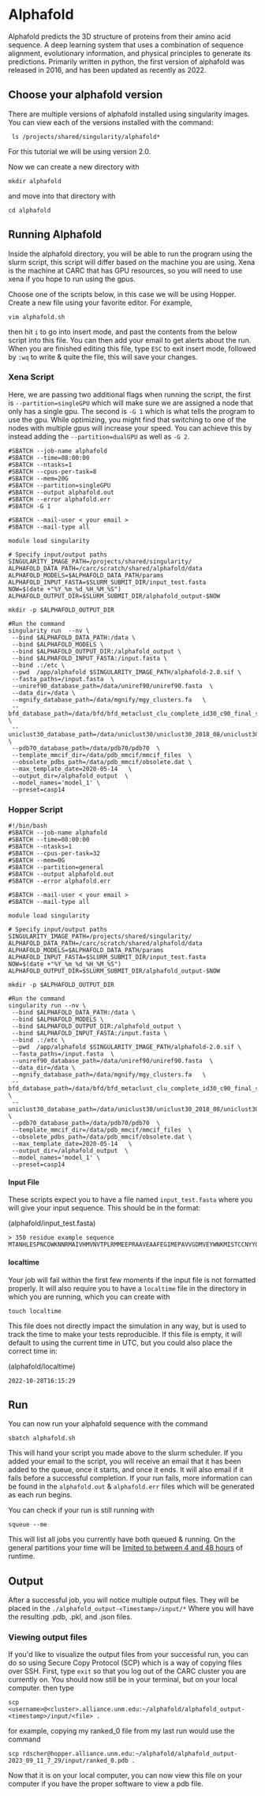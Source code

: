 # Alphafold # 
Alphafold predicts the 3D structure of proteins from their amino acid sequence. A deep learning system that uses a combination of sequence alignment, evolutionary information, and physical principles to generate its predictions.
Primarily written in python, the first version of alphafold was released in 2016, and has been updated as recently as 2022.

## Choose your alphafold version ## 
There are multiple versions of alphafold installed using singularity images. You can view each of the versions installed with the command:

     ls /projects/shared/singularity/alphafold*
     
For this tutorial we will be using version 2.0. 

Now we can create a new directory with

    mkdir alphafold
    
and move into that directory with

    cd alphafold

## Running Alphafold ##
Inside the alphafold directory, you will be able to run the program using the slurm script, this script will differ based on the machine you are using. Xena is the machine at CARC that has GPU resources, so you will need to use xena if you hope to run using the gpus. 

Choose one of the scripts below, in this case we will be using Hopper. Create a new file using your favorite editor. For example, 

    vim alphafold.sh
    
then hit `i` to go into insert mode, and past the contents from the below script into this file. You can then add your email to get alerts about the run. When you are finished editing this file, type `ESC` to exit insert mode, followed by `:wq` to write & quite the file, this will save your changes. 

### Xena Script ###
Here, we are passing two additional flags when running the script, the first is `--partition=singleGPU` which will make sure we are assigned a node that only has a single gpu. The second is `-G 1` which is what tells the program to use the gpu. 
While optimizing, you might find that switching to one of the nodes with multiple gpus will increase your speed. You can achieve this by instead adding the `--partition=dualGPU` as well as `-G 2`.

    #SBATCH --job-name alphafold
    #SBATCH --time=08:00:00
    #SBATCH --ntasks=1
    #SBATCH --cpus-per-task=8
    #SBATCH --mem=20G
    #SBATCH --partition=singleGPU
    #SBATCH --output alphafold.out
    #SBATCH --error alphafold.err
    #SBATCH -G 1
    
    #SBATCH --mail-user < your email > 
    #SBATCH --mail-type all
    
    module load singularity
    
    # Specify input/output paths
    SINGULARITY_IMAGE_PATH=/projects/shared/singularity/
    ALPHAFOLD_DATA_PATH=/carc/scratch/shared/alphafold/data
    ALPHAFOLD_MODELS=$ALPHAFOLD_DATA_PATH/params
    ALPHAFOLD_INPUT_FASTA=$SLURM_SUBMIT_DIR/input_test.fasta
    NOW=$(date +"%Y_%m_%d_%H_%M_%S")
    ALPHAFOLD_OUTPUT_DIR=$SLURM_SUBMIT_DIR/alphafold_output-$NOW
    
    mkdir -p $ALPHAFOLD_OUTPUT_DIR
    
    #Run the command
    singularity run  --nv \
     --bind $ALPHAFOLD_DATA_PATH:/data \
     --bind $ALPHAFOLD_MODELS \
     --bind $ALPHAFOLD_OUTPUT_DIR:/alphafold_output \
     --bind $ALPHAFOLD_INPUT_FASTA:/input.fasta \
     --bind .:/etc \
     --pwd  /app/alphafold $SINGULARITY_IMAGE_PATH/alphafold-2.0.sif \
     --fasta_paths=/input.fasta  \
     --uniref90_database_path=/data/uniref90/uniref90.fasta  \
     --data_dir=/data \
     --mgnify_database_path=/data/mgnify/mgy_clusters.fa   \
     --bfd_database_path=/data/bfd/bfd_metaclust_clu_complete_id30_c90_final_seq.sorted_opt \
     --uniclust30_database_path=/data/uniclust30/uniclust30_2018_08/uniclust30_2018_08 \
     --pdb70_database_path=/data/pdb70/pdb70  \
     --template_mmcif_dir=/data/pdb_mmcif/mmcif_files  \
     --obsolete_pdbs_path=/data/pdb_mmcif/obsolete.dat \
     --max_template_date=2020-05-14   \
     --output_dir=/alphafold_output  \
     --model_names='model_1' \
     --preset=casp14

### Hopper Script ###

    #!/bin/bash
    #SBATCH --job-name alphafold
    #SBATCH --time=08:00:00
    #SBATCH --ntasks=1
    #SBATCH --cpus-per-task=32
    #SBATCH --mem=0G
    #SBATCH --partition=general
    #SBATCH --output alphafold.out
    #SBATCH --error alphafold.err

    #SBATCH --mail-user < your email > 
    #SBATCH --mail-type all
    
    module load singularity
    
    # Specify input/output paths
    SINGULARITY_IMAGE_PATH=/projects/shared/singularity/
    ALPHAFOLD_DATA_PATH=/carc/scratch/shared/alphafold/data
    ALPHAFOLD_MODELS=$ALPHAFOLD_DATA_PATH/params
    ALPHAFOLD_INPUT_FASTA=$SLURM_SUBMIT_DIR/input_test.fasta
    NOW=$(date +"%Y_%m_%d_%H_%M_%S")
    ALPHAFOLD_OUTPUT_DIR=$SLURM_SUBMIT_DIR/alphafold_output-$NOW
    
    mkdir -p $ALPHAFOLD_OUTPUT_DIR
    
    #Run the command
    singularity run --nv \
     --bind $ALPHAFOLD_DATA_PATH:/data \
     --bind $ALPHAFOLD_MODELS \
     --bind $ALPHAFOLD_OUTPUT_DIR:/alphafold_output \
     --bind $ALPHAFOLD_INPUT_FASTA:/input.fasta \
     --bind .:/etc \
     --pwd  /app/alphafold $SINGULARITY_IMAGE_PATH/alphafold-2.0.sif \
     --fasta_paths=/input.fasta  \
     --uniref90_database_path=/data/uniref90/uniref90.fasta  \
     --data_dir=/data \
     --mgnify_database_path=/data/mgnify/mgy_clusters.fa   \
     --bfd_database_path=/data/bfd/bfd_metaclust_clu_complete_id30_c90_final_seq.sorted_opt \
     --uniclust30_database_path=/data/uniclust30/uniclust30_2018_08/uniclust30_2018_08 \
     --pdb70_database_path=/data/pdb70/pdb70  \
     --template_mmcif_dir=/data/pdb_mmcif/mmcif_files  \
     --obsolete_pdbs_path=/data/pdb_mmcif/obsolete.dat \
     --max_template_date=2020-05-14   \
     --output_dir=/alphafold_output  \
     --model_names='model_1' \
     --preset=casp14

#### Input File ####
These scripts expect you to have a file named `input_test.fasta` where you will give your input sequence. This should be in the format:

(alphafold/input_test.fasta)

    > 350 residue example sequence   
    MTANHLESPNCDWKNNRMAIVHMVNVTPLRMMEEPRAAVEAAFEGIMEPAVVGDMVEYWNKMISTCCNYYQMGSSRSHLEEKAQMVDRFWFCPCIYYASGKWRNMFLNILHVWGHHHYPRNDLKPCSYLSCKLPDLRIFFNHMQTCCHFVTLLFLTEWPTYMIYNSVDLCPMTIPRRNTCRTMTEVSSWCEPAIPEWWQATVKGGWMSTHTKFCWYPVLDPHHEYAESKMDTYGQCKKGGMVRCYKHKQQVWGNNHNESKAPCDDQPTYLCPPGEVYKGDHISKREAENMTNAWLGEDTHNFMEIMHCTAKMASTHFGSTTIYWAWGGHVRPAATWRVYPMIQEGSHCQC

#### localtime ####
Your job will fail within the first few moments if the input file is not formatted properly. It will also require you to have a `localtime` file in the directory in which you are running, which you can create with 

    touch localtime
    
This file does not directly impact the simulation in any way, but is used to track the time to make your tests reproducible. If this file is empty, it will default to using the current time in UTC, but you could also place the correct time in:

(alphafold/localtime)

    2022-10-28T16:15:29
    
## Run ##
You can now run your alphafold sequence with the command 

    sbatch alphafold.sh 

This will hand your script you made above to the slurm scheduler. If you added your email to the script, you will receive an email that it has been added to the queue, once it starts, and once it ends. It will also email if it fails before a successful completion. If your run fails, more information can be found in the `alphafold.out` & `alphafold.err` files which will be generated as each run begins.

You can check if your run is still running with 

    squeue --me 

This will list all jobs you currently have both queued & running. On the general partitions your time will be [limited to between 4 and 48 hours](https://github.com/UNM-CARC/webinfo/blob/main/resource_limits.md) of runtime.


## Output ##
After a successful job, you will notice multiple output files. They will be placed in the `./alphafold_output-<Timestamp>/input/*` Where you will have the resulting .pdb, .pkl, and .json files. 

### Viewing output files ###
If you'd like to visualize the output files from your successful run, you can do so using Secure Copy Protocol (SCP) which is a way of copying files over SSH. 
First, type `exit` so that you log out of the CARC cluster you are currently on. You should now still be in your terminal, but on your local computer. 
then type 

    scp <username>@<cluster>.alliance.unm.edu:~/alphafold/alphafold_output-<timestamp>/input/<file> .
    
for example, copying my ranked_0 file from my last run would use the command 

    scp rdscher@hopper.alliance.unm.edu:~/alphafold/alphafold_output-2023_09_11_7_29/input/ranked_0.pdb .
    
Now that it is on your local computer, you can now view this file on your computer if you have the proper software to view a pdb file. 
